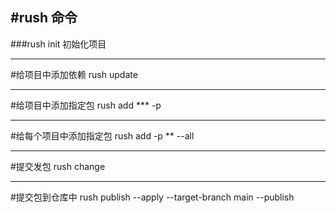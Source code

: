 ## #rush 命令

###rush init
初始化项目

---

#给项目中添加依赖
rush update

---

#给项目中添加指定包
rush add \*\*\* -p

---

#给每个项目中添加指定包
rush add -p \*\* --all

---

#提交发包
rush change

---

#提交包到仓库中
rush publish --apply --target-branch main --publish
